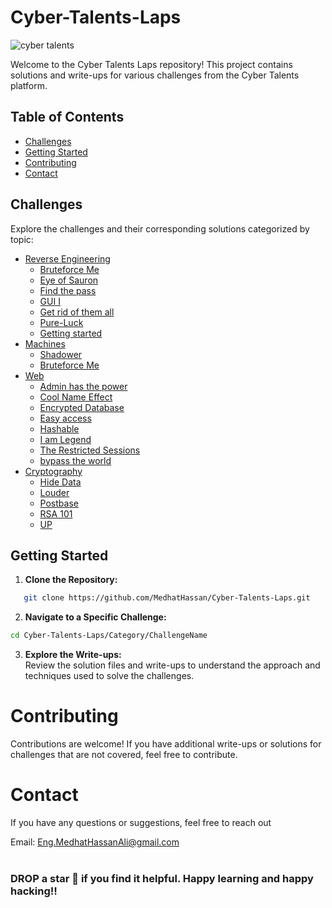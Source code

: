 # Cyber-Talents-Laps
![cyber talents](https://scontent.fcai20-4.fna.fbcdn.net/v/t1.6435-9/31946402_583504118692520_6217416751001370624_n.jpg?stp=dst-jpg_p180x540&_nc_cat=105&ccb=1-7&_nc_sid=5f2048&_nc_ohc=1QAhfKosxuoAX8Chx9v&_nc_ht=scontent.fcai20-4.fna&oh=00_AfAgjMeIctJXvjuSrMEEt2eVON_Hm4GB8uODjMv7YG-WDw&oe=661FAA76)

Welcome to the Cyber Talents Laps repository! This project contains solutions and write-ups for various challenges from the Cyber Talents platform.

## Table of Contents
- [Challenges](#challenges)
- [Getting Started](#getting-started)
- [Contributing](#contributing)
- [Contact](#contact)

## Challenges
Explore the challenges and their corresponding solutions categorized by topic:

- [Reverse Engineering](ReverseEngineering)
  - [Bruteforce Me](ReverseEngineering/Bruteforce%20Me/Findings.md)   
  - [Eye of Sauron](ReverseEngineering/EyeofSauron/Findings.md)   
  - [Find the pass](ReverseEngineering/Find%20the%20Pass/Findings.md)   
  - [GUI I](ReverseEngineering/GUI_I/Findings.md)   
  - [Get rid of them all](ReverseEngineering/Get-rid-of-them-all/Findings.md)   
  - [Pure-Luck](ReverseEngineering/Pure-Luck/Findings.md)   
  - [Getting started](ReverseEngineering/getting-started/Findings.md)   
- [Machines](Machines)
  - [Shadower](Machines/shadower/Findings.md)  
  - [Bruteforce Me](Machines/version/Findings.md)  
- [Web](Web)
  - [Admin has the power](Web/Adminhasthepower/Findings.md)   
  - [Cool Name Effect](Web/CoolNameEffect/Findings.md)   
  - [Encrypted Database](Web/EncryptedDatabase/Findings.md)   
  - [Easy access](Web/EasyAcess/Findings.md)   
  - [Hashable](Web/Hashable/Findings.md)   
  - [I am Legend](Web/IamLegend/Findings.md)   
  - [The Restricted Sessions](Web/TheRestrictedSessions/Findings.md)   
  - [bypass the world](Web/bypasstheworld/Findings.md)   
- [Cryptography](Cryptography)
  - [Hide Data](Cryptography/HideData/Findings.md)   
  - [Louder](Cryptography/Louder/Findings.md)   
  - [Postbase](Cryptography/Postbase/Findings.md)   
  - [RSA 101](Cryptography/RSA101/Findings.md)
  - [UP](Cryptography/UP/Findings.md)
    
## Getting Started

1. **Clone the Repository:**
```bash
   git clone https://github.com/MedhatHassan/Cyber-Talents-Laps.git
```
2. **Navigate to a Specific Challenge:**
```bash
cd Cyber-Talents-Laps/Category/ChallengeName
```
3. **Explore the Write-ups:** <br>
Review the solution files and write-ups to understand the approach and techniques used to solve the challenges.

# Contributing
Contributions are welcome! If you have additional write-ups or solutions for challenges that are not covered, feel free to contribute.

# Contact
If you have any questions or suggestions, feel free to reach out

Email: Eng.MedhatHassanAli@gmail.com <br><br>
### DROP a star 🌟 if you find it helpful. Happy learning and happy hacking‼️
